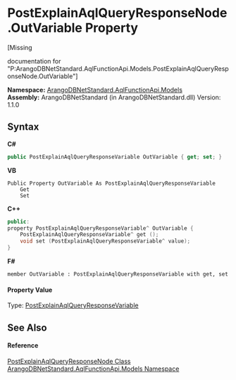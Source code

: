 # PostExplainAqlQueryResponseNode.OutVariable Property 
 

\[Missing <summary> documentation for "P:ArangoDBNetStandard.AqlFunctionApi.Models.PostExplainAqlQueryResponseNode.OutVariable"\]

**Namespace:**&nbsp;<a href="e03acbe1-782e-533e-7ffe-cd51613ed54f">ArangoDBNetStandard.AqlFunctionApi.Models</a><br />**Assembly:**&nbsp;ArangoDBNetStandard (in ArangoDBNetStandard.dll) Version: 1.1.0

## Syntax

**C#**<br />
``` C#
public PostExplainAqlQueryResponseVariable OutVariable { get; set; }
```

**VB**<br />
``` VB
Public Property OutVariable As PostExplainAqlQueryResponseVariable
	Get
	Set
```

**C++**<br />
``` C++
public:
property PostExplainAqlQueryResponseVariable^ OutVariable {
	PostExplainAqlQueryResponseVariable^ get ();
	void set (PostExplainAqlQueryResponseVariable^ value);
}
```

**F#**<br />
``` F#
member OutVariable : PostExplainAqlQueryResponseVariable with get, set

```


#### Property Value
Type: <a href="11b6f248-14a2-fcf7-b807-3477d33a9ee9">PostExplainAqlQueryResponseVariable</a>

## See Also


#### Reference
<a href="8ccd29c8-ace5-8e11-a90e-77eec02862c6">PostExplainAqlQueryResponseNode Class</a><br /><a href="e03acbe1-782e-533e-7ffe-cd51613ed54f">ArangoDBNetStandard.AqlFunctionApi.Models Namespace</a><br />
